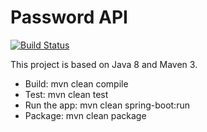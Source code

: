 Password API
============

[![Build Status](https://travis-ci.org/nicopaez/passwordapi-java.svg?branch=master)](https://travis-ci.org/nicopaez/passwordapi-java)

This project is based on Java 8 and Maven 3.

* Build: mvn clean compile
* Test: mvn clean test
* Run the app: mvn clean spring-boot:run
* Package: mvn clean package
